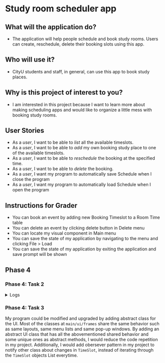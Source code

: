 # **Study room scheduler app**

## What will the application do?
* The application will help people schedule and book study rooms. Users can create, reschedule, delete their booking slots using this app.

## Who will use it?
* CityU students and staff, in general, can use this app to book study places.

## Why is this project of interest to you?
* I am interested in this project because I want to learn more about making scheduling apps and would like to organize a little mess with booking study rooms.

## User Stories
* As a *user*, I want to be able to *list* all the available timeslots.
* As a *user*, I want to be able to *add* my own booking study place to one of the available timeslots. 
* As a *user*, I want to be able to *reschedule* the booking at the specified time.
* As a *user*, I want to be able to *delete* the booking. 
* As a *user*, I want my program to automatically save Schedule when I close the program
* As a *user*, I want my program to automatically load Schedule when I open the program

## Instructions for Grader
* You can book an event by adding new Booking Timeslot to a Room Time table
* You can delete an event by clicking delete button in Delete menu
* You can locate my visual component in Main menu
* You can save the state of my application by navigating to the menu and clicking File > Load 
* You can save the state of my application by exiting the application and save prompt will be shown

## Phase 4

### Phase 4: Task 2

<details>
    <summary> Logs </summary>

```
Fri Dec 02 20:00:32 PST 2023
Created new StudyRoom class with the name X100
Fri Dec 02 20:00:32 PST 2023
Added timeslots to X100
Fri Dec 02 20:00:32 PST 2023
Created new StudyRoom class with the name X200
Fri Dec 02 20:00:32 PST 2023
Added timeslots to X200
Fri Dec 02 20:00:32 PST 2023
Created new StudyRoom class with the name X300
Fri Dec 02 20:00:32 PST 2023
Added timeslots to X300
Fri Dec 02 20:00:32 PST 2023
Created new StudyRoom class with the name X400
Fri Dec 02 20:00:32 PST 2023
Added timeslots to X400
Fri Dec 02 20:00:32 PST 2023
Created new ListRooms object
Fri Dec 02 20:00:39 PST 2023
Timeslot successfully added!
Fri Dec 02 20:00:39 PST 2023
Booked a timeslot for Aliya at 9
Fri Dec 02 20:00:45 PST 2023
Deleted an old booking
Fri Dec 02 20:00:45 PST 2023
Deleted timeslot at 9
Fri Dec 02 20:00:56 PST 2023
Timeslot successfully added!
Fri Dec 02 20:00:56 PST 2023
Booked a timeslot for Aliya at 9
Fri Dec 02 20:01:04 PST 2023
Deleted an old booking
Fri Dec 02 20:01:04 PST 2023
Deleted timeslot at 9
Fri Dec 02 20:01:04 PST 2023
Timeslot successfully added!
Fri Dec 02 20:01:04 PST 2023
Booked a timeslot for  at 14
Fri Dec 02 20:01:24 PST 2023
Saved X100 as JSON
Fri Dec 02 20:01:24 PST 2023
Saved X200 as JSON
Fri Dec 02 20:01:24 PST 2023
Saved X300 as JSON
Fri Dec 02 20:01:24 PST 2023
Saved X400 as JSON
Fri Dec 02 20:01:24 PST 2023
Saving List Rooms object in Json format ...
```

The first ~20 lines of eventlog are related to initialization of the program where 1 ListRooms class initializes and adds 4 different rooms (X100 - X400). For each room, StudyRoom class initializes and adds 9 TimeSlot objects to its timeslots ArrayList.
</details>

### Phase 4: Task 3

My program could be modified and upgraded by adding abstract class for the UI. Most of the classes at `main/ui/frames` share the same behavior such as same layouts, same menu lists and same pop-up windows. By adding an abstract UI class that has all the abovementioned shared behavior and some unique ones as abstract methods, I would reduce the code repetition in my project. Additionally, I would add obersever pattern in my project to notify other class about changes in `TimeSlot`, instead of iterating through the `TimeSlot` objects List everytime. 

<!-- A subtitle

A *bulleted* list:
- item 1
- item 2
- item 3
- item 4
- item 5
An example of text with **bold** and *italic* fonts.  
-->
